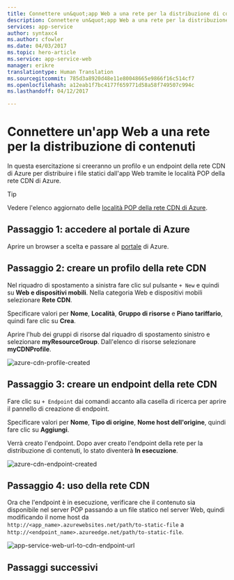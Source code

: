 ```yaml
---
title: Connettere un&quot;app Web a una rete per la distribuzione di contenuti | Microsoft Docs
description: Connettere un&quot;app Web a una rete per la distribuzione di contenuti per distribuire i file statici da nodi perimetrali.
services: app-service
author: syntaxc4
ms.author: cfowler
ms.date: 04/03/2017
ms.topic: hero-article
ms.service: app-service-web
manager: erikre
translationtype: Human Translation
ms.sourcegitcommit: 785d3a8920d48e11e80048665e9866f16c514cf7
ms.openlocfilehash: a12eab1f7bc4177f659771d58a58f749507c994c
ms.lasthandoff: 04/12/2017

---
```

# <a name="connect-a-web-app-to-a-content-delivery-network"></a>Connettere un'app Web a una rete per la distribuzione di contenuti

In questa esercitazione si creeranno un profilo e un endpoint della rete CDN di Azure per distribuire i file statici dall'app Web tramite le località POP della rete CDN di Azure.

> [!TIP]
> Vedere l'elenco aggiornato delle [località POP della rete CDN di Azure](https://docs.microsoft.com/en-us/azure/cdn/cdn-pop-locations).
>

## <a name="step-1---login-to-azure-portal"></a>Passaggio 1: accedere al portale di Azure

Aprire un browser a scelta e passare al [portale](https://portal.azure.com) di Azure.

## <a name="step-2---create-a-cdn-profile"></a>Passaggio 2: creare un profilo della rete CDN

Nel riquadro di spostamento a sinistra fare clic sul pulsante `+ New` e quindi su **Web e dispositivi mobili**. Nella categoria Web e dispositivi mobili selezionare **Rete CDN**.

Specificare valori per **Nome**, **Località**, **Gruppo di risorse** e **Piano tariffario**, quindi fare clic su **Crea**.

Aprire l'hub dei gruppi di risorse dal riquadro di spostamento sinistro e selezionare **myResourceGroup**. Dall'elenco di risorse selezionare **myCDNProfile**.

![azure-cdn-profile-created](media/app-service-web-tutorial-content-delivery-network/azure-cdn-profile-created.png)

## <a name="step-3---create-a-cdn-endpoint"></a>Passaggio 3: creare un endpoint della rete CDN

Fare clic su `+ Endpoint` dai comandi accanto alla casella di ricerca per aprire il pannello di creazione di endpoint.

Specificare valori per **Nome**, **Tipo di origine**, **Nome host dell'origine**, quindi fare clic su **Aggiungi**.

Verrà creato l'endpoint. Dopo aver creato l'endpoint della rete per la distribuzione di contenuti, lo stato diventerà **In esecuzione**.

![azure-cdn-endpoint-created](media/app-service-web-tutorial-content-delivery-network/azure-cdn-endpoint-created.png)

## <a name="step-4---leveraging-cdn"></a>Passaggio 4: uso della rete CDN

Ora che l'endpoint è in esecuzione, verificare che il contenuto sia disponibile nel server POP passando a un file statico nel server Web, quindi modificando il nome host da `http://<app_name>.azurewebsites.net/path/to-static-file` a `http://<endpoint_name>.azureedge.net/path/to-static-file`.

![app-service-web-url-to-cdn-endpoint-url](media/app-service-web-tutorial-content-delivery-network/app-service-web-url-to-cdn-endpoint-url.png)

## <a name="next-steps"></a>Passaggi successivi


